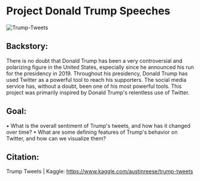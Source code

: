 # Project Donald Trump Speeches

![Trump-Tweets](https://user-images.githubusercontent.com/72619886/141006628-11e8a375-d1a0-4e25-83a1-bed60159d0f2.jpg)

## Backstory:
There is no doubt that Donald Trump has been a very controversial and polarizing figure in the United States, especially since he announced his run for the presidency in 2019.
Throughout his presidency, Donald Trump has used Twitter as a powerful tool to reach his supporters. The social media service has, without a doubt, been one of his most powerful tools.
This project was primarily inspired by Donald Trump's relentless use of Twitter.

## Goal:

•	What is the overall sentiment of Trump's tweets, and how has it changed over time?
•	What are some defining features of Trump's behavior on Twitter, and how can we visualize them?

## Citation:
Trump Tweets | Kaggle:
https://www.kaggle.com/austinreese/trump-tweets

